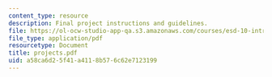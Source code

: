 ```yaml
---
content_type: resource
description: Final project instructions and guidelines.
file: https://ol-ocw-studio-app-qa.s3.amazonaws.com/courses/esd-10-introduction-to-technology-and-policy-fall-2006/a58ca6d25f41a4118b576c62e7123199_projects.pdf
file_type: application/pdf
resourcetype: Document
title: projects.pdf
uid: a58ca6d2-5f41-a411-8b57-6c62e7123199
---
```

